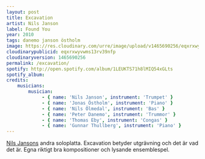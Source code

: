 ```yaml
---
layout: post
title: Excavation
artist: Nils Janson
label: Found You
year: 2010
tags: danemo janson östholm
image: https://res.cloudinary.com/urre/image/upload/v1465690256/eqxrxwyvwms13rv39nfp.jpg
cloudinarypublicid: eqxrxwyvwms13rv39nfp
cloudinaryversion: 1465690256
permalink: /excavation/
spotify: http://open.spotify.com/album/1LEUKTS71h8lMIQ54xGLts
spotify_album: 
credits:
    musicians:
        musician:
             - { name: 'Nils Janson', instrument: 'Trumpet' }
             - { name: 'Jonas Östholm', instrument: 'Piano' }
             - { name: 'Nils Ölmedal', instrument: 'Bas' }
             - { name: 'Peter Danemo', instrument: 'Trummor' }
             - { name: 'Thomas Eby', instrument: 'Congas' }
             - { name: 'Gunnar Thullberg', instrument: 'Piano' }
---
```


<a href="http://www.nilsjanson.com/">Nils Jansons</a> andra soloplatta. Excavation betyder utgrävning och det är vad det är. Egna riktigt bra kompositioner och lysande ensemblespel.